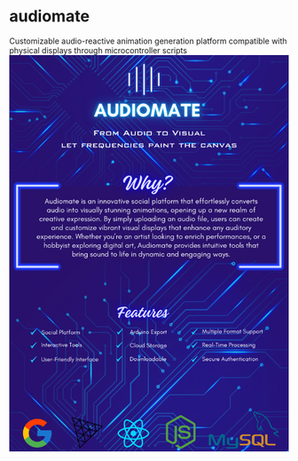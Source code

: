 # audiomate
Customizable audio-reactive animation generation platform compatible with physical displays through microcontroller scripts
![Example Image](https://github.com/ISIK-GRAD/audiomate/blob/b55e2552e47333fe277cd86b42c5cb3c7cb52a6d/audiomate.png)
